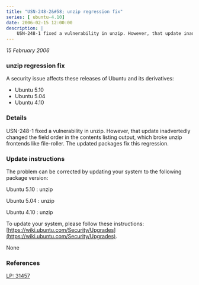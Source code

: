 ```yaml
---
title: "USN-248-2&#58; unzip regression fix"
series: [ ubuntu-4.10]
date: 2006-02-15 12:00:00
description: |
    USN-248-1 fixed a vulnerability in unzip. However, that update inadvertedly changed the field order in the contents listing output, which broke unzip frontends like file-roller. The updated packages fix this regression.
--- 
```

 
 

*15 February 2006*

### unzip regression fix

A security issue affects these releases of Ubuntu and its derivatives:

* Ubuntu 5.10
* Ubuntu 5.04
* Ubuntu 4.10

### Details

USN-248-1 fixed a vulnerability in unzip. However, that update inadvertedly changed the field order in the contents listing output, which broke unzip frontends like file-roller. The updated packages fix this regression.

### Update instructions

The problem can be corrected by updating your system to the following package version:

Ubuntu 5.10
 : unzip 

Ubuntu 5.04
 : unzip 

Ubuntu 4.10
 : unzip 

To update your system, please follow these instructions: [https://wiki.ubuntu.com/Security/Upgrades](https://wiki.ubuntu.com/Security/Upgrades).

None

### References

 
 [LP: 31457](https://launchpad.net/bugs/31457)
 

